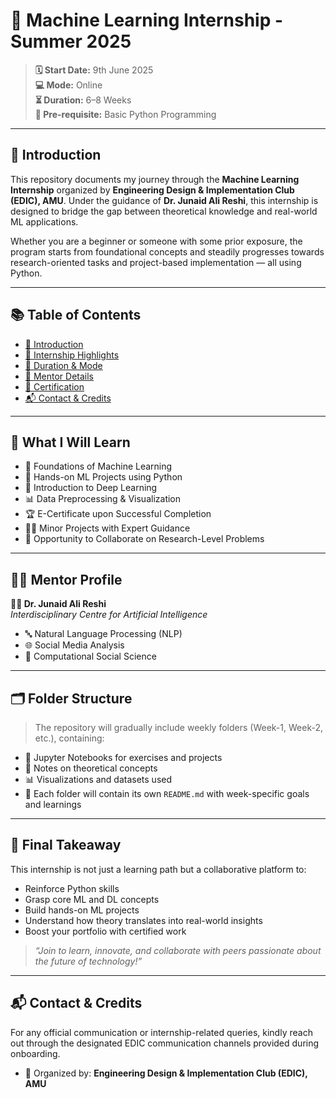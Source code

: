 # 🚀 Machine Learning Internship - Summer 2025

> **🗓️ Start Date:** 9th June 2025  
> **💻 Mode:** Online  
> **⏳ Duration:** 6–8 Weeks  
> **📘 Pre-requisite:** Basic Python Programming

---

## 📖 **Introduction**

This repository documents my journey through the **Machine Learning Internship** organized by **Engineering Design & Implementation Club (EDIC), AMU**. Under the guidance of **Dr. Junaid Ali Reshi**, this internship is designed to bridge the gap between theoretical knowledge and real-world ML applications.

Whether you are a beginner or someone with some prior exposure, the program starts from foundational concepts and steadily progresses towards research-oriented tasks and project-based implementation — all using Python.

---

## 📚 Table of Contents

- [📖 Introduction](#-introduction)
- [📌 Internship Highlights](#-internship-highlights)
- [📅 Duration & Mode](#-duration--mode)
- [🧠 Mentor Details](#-mentor-details)
- [🏅 Certification](#-certification)
- [📬 Contact & Credits](#-contact--credits)

---

## 🧠 **What I Will Learn**

- 🌱 Foundations of Machine Learning  
- 🐍 Hands-on ML Projects using Python  
- 🧠 Introduction to Deep Learning  
- 📊 Data Preprocessing & Visualization  
- 🏆 E-Certificate upon Successful Completion  
- 🧑‍💻 Minor Projects with Expert Guidance  
- 🔬 Opportunity to Collaborate on Research-Level Problems  

---

## 🧑‍🏫 **Mentor Profile**

**👨‍🔬 Dr. Junaid Ali Reshi**  
_Interdisciplinary Centre for Artificial Intelligence_

- 🔤 Natural Language Processing (NLP)  
- 🌐 Social Media Analysis  
- 🧠 Computational Social Science

---

## 🗂️ Folder Structure

> The repository will gradually include weekly folders (Week-1, Week-2, etc.), containing:

- 📓 Jupyter Notebooks for exercises and projects  
- 📄 Notes on theoretical concepts  
- 📊 Visualizations and datasets used  
- 📁 Each folder will contain its own `README.md` with week-specific goals and learnings  

---

## 🎯 **Final Takeaway**

This internship is not just a learning path but a collaborative platform to:
- Reinforce Python skills  
- Grasp core ML and DL concepts  
- Build hands-on ML projects  
- Understand how theory translates into real-world insights  
- Boost your portfolio with certified work  

> _“Join to learn, innovate, and collaborate with peers passionate about the future of technology!”_  

---

## 📬 Contact & Credits

For any official communication or internship-related queries, kindly reach out through the designated EDIC communication channels provided during onboarding.

- 🏫 Organized by: **Engineering Design & Implementation Club (EDIC), AMU**

